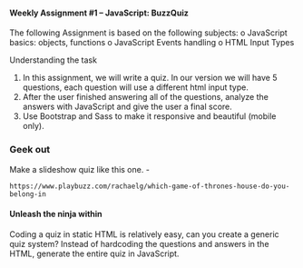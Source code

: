 #### Weekly Assignment #1 – JavaScript: BuzzQuiz

The following Assignment is based on the following subjects:
o	JavaScript basics: objects, functions
o	JavaScript Events handling
o	HTML Input Types

Understanding the task 
1.	In this assignment, we will write a quiz.
In our version we will have 5 questions, each question will use a different html input type.
2.	After the user finished answering all of the questions, analyze the answers with JavaScript and give the user a final score.
3.	Use Bootstrap and Sass to make it responsive and beautiful (mobile only).

### Geek out
Make a slideshow quiz like this one. - 
```
https://www.playbuzz.com/rachaelg/which-game-of-thrones-house-do-you-belong-in

```

#### Unleash the ninja within
Coding a quiz in static HTML is relatively easy, can you create a generic quiz system?
Instead of hardcoding the questions and answers in the HTML, generate the entire quiz in JavaScript.
